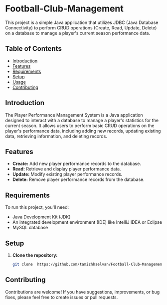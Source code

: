 # Football-Club-Management

This project is a simple Java application that utilizes JDBC (Java Database Connectivity) to perform CRUD operations (Create, Read, Update, Delete) on a database to manage a player's current season performance data.

## Table of Contents

- [Introduction](#introduction)
- [Features](#features)
- [Requirements](#requirements)
- [Setup](#setup)
- [Usage](#usage)
- [Contributing](#contributing)

## Introduction

The Player Performance Management System is a Java application designed to interact with a database to manage a player's statistics for the current season. It allows users to perform basic CRUD operations on the player's performance data, including adding new records, updating existing data, retrieving information, and deleting records.

## Features

- **Create:** Add new player performance records to the database.
- **Read:** Retrieve and display player performance data.
- **Update:** Modify existing player performance records.
- **Delete:** Remove player performance records from the database.

## Requirements

To run this project, you'll need:

- Java Development Kit (JDK)
- An integrated development environment (IDE) like IntelliJ IDEA or Eclipse
- MySQL database

## Setup

1. **Clone the repository:**
   ```bash
   git clone  https://github.com/tamizhhselvan/Football-Club-Management.git

## Contributing

Contributions are welcome! If you have suggestions, improvements, or bug fixes, please feel free to create issues or pull requests.
